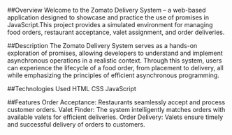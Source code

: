 ##Overview
Welcome to the Zomato Delivery System – a web-based application designed to showcase and practice the use of promises in JavaScript.This project provides a simulated environment for managing food orders, restaurant acceptance, valet assignment, and order deliveries.

##Description
The Zomato Delivery System serves as a hands-on exploration of promises, allowing developers to understand and implement asynchronous operations in a realistic context. Through this system, users can experience the lifecycle of a food order, from placement to delivery, all while emphasizing the principles of efficient asynchronous programming.

##Technologies Used
HTML
CSS
JavaScript

##Features
Order Acceptance: Restaurants seamlessly accept and process customer orders.
Valet Finder: The system intelligently matches orders with available valets for efficient deliveries.
Order Delivery: Valets ensure timely and successful delivery of orders to customers.
